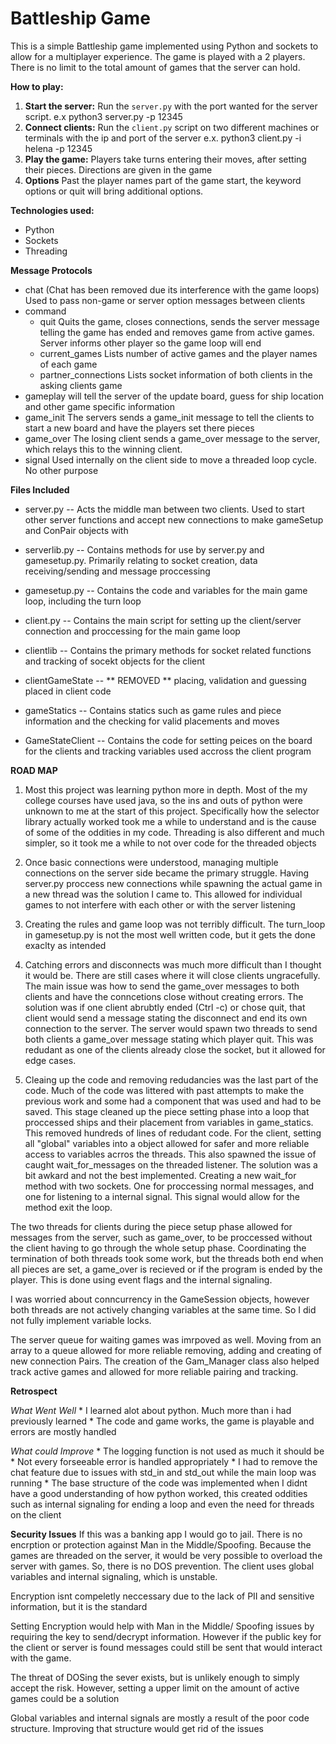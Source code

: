 # Battleship Game

This is a simple Battleship game implemented using Python and sockets to allow for a multiplayer experience. The game is played with a 2 players. There is no limit to the total amount of games that the server can hold.


**How to play:**
1. **Start the server:** Run the `server.py` with the port wanted for the server script. e.x python3 server.py -p 12345
2. **Connect clients:**  Run the `client.py` script on two different machines or terminals with the ip and port of the server e.x. python3 client.py -i helena -p 12345
3. **Play the game:** Players take turns entering their moves, after setting their pieces. Directions are given in the game
4. **Options** Past the player names part of the game start, the keyword options or quit will bring additional options.  

**Technologies used:**
* Python
* Sockets
* Threading

**Message Protocols**
* chat (Chat has been removed due its interference with the game loops)
  Used to pass non-game or server option messages between clients 
* command
  * quit
    Quits the game, closes connections, sends the server message telling the game has ended and removes game from active games. Server informs other player so the game loop will end
  * current_games 
    Lists number of active games and the player names of each game
  * partner_connections
    Lists socket information of both clients in the asking clients game
* gameplay
    will tell the server of the update board, guess for ship location and other game specific information
* game_init 
    The servers sends a game_init message to tell the clients to start a new board and have the players set there pieces  
* game_over
    The losing client sends a game_over message to the server, which relays this to the winning client.
* signal
    Used internally on the client side to move a threaded loop cycle. No other purpose

**Files Included**
* server.py       -- Acts the middle man between two clients. Used to start other server functions and accept new      connections to make gameSetup and ConPair objects with

* serverlib.py    -- Contains methods for use by server.py and gamesetup.py. Primarily relating to socket creation, data receiving/sending and message proccessing

* gamesetup.py    -- Contains the code and variables for the main game loop, including the turn loop

* client.py       -- Contains the main script for setting up the client/server connection and proccessing for the main game loop

* clientlib       -- Contains the primary methods for socket related functions and tracking of socekt objects for the client

* clientGameState -- ** REMOVED ** placing, validation and guessing placed in client code


* gameStatics     -- Contains statics such as game rules and piece information and the checking for valid placements and moves

* GameStateClient -- Contains the code for setting peices on the board for the clients and tracking variables used accross the client program


**ROAD MAP**
1. Most this project was learning python more in depth. Most of the my college courses have used java, so the ins and outs of python were unknown to me at the start of this project. Specifically how the selector library actually worked took me a while to understand and is the cause of some of the oddities in my code. Threading is also different and much simpler, so it took me a while to not over code for the threaded objects

2. Once basic connections were understood, managing multiple connections on the server side became the primary struggle. Having server.py proccess new connections while spawning the actual game in a new thread was the solution I came to. This allowed for individual games to not interfere with each other or with the server listening

3. Creating the rules and game loop was not terribly difficult. The turn_loop in gamesetup.py is not the most well written code, but it gets the done exaclty as intended

4. Catching errors and disconnects was much more difficult than I thought it would be. There are still cases where it will close clients ungracefully. The main issue was how to send the game_over messages to both clients and have the conncetions close without creating errors. The solution was if one client abrubtly ended (Ctrl -c) or chose quit, that client would send a message stating the disconnect and end its own connection to the server. The server would spawn two threads to send both clients a game_over message stating which player quit. This was redudant as one of the clients already close the socket, but it allowed for edge cases. 

5. Cleaing up the code and removing redudancies was the last part of the code. Much of the code was littered with past attempts to make the previous work and some had a component that was used and had to be saved. This stage cleaned up the piece setting phase into a loop that proccessed ships and their placement from variables in game_statics. This removed hundreds of lines of redudant code. For the client, setting all "global" variables into a object allowed for safer and more reliable access to variables  acrros the threads. This also spawned the issue of caught wait_for_messages on the threaded listener. The solution was a bit awkard and not the best implemented. Creating a new wait_for method with two sockets. One for proccessing normal messages, and one for listening to a internal signal. This signal would allow for the method exit the loop. 

The two threads for clients during the piece setup phase allowed for messages from the server, such as game_over, to be proccessed without the client having to go through the whole setup phase. Coordinating the termination of both threads took some work, but the threads both end when all pieces are set, a game_over is recieved or if the program is ended by the player. This is done using event flags and the internal signaling. 

I was worried about conncurrency in the GameSession objects, however both threads are not actively changing variables at the same time. So I did not fully implement variable locks. 

The server queue for waiting games was imrpoved as well. Moving from an array to a queue allowed for more reliable removing, adding and creating of new connection Pairs. The creation of the Gam_Manager class also helped track active games and allowed for more reliable pairing and tracking.


**Retrospect**

  *What Went Well*
    * I learned alot about python. Much more than i had previously learned
    * The code and game works, the game is playable and errors are mostly handled
  
  *What could Improve*
    * The logging function is not used as much it should be
    * Not every forseeable error is handled appropriately
    * I had to remove the chat feature due to issues with std_in and std_out while the main loop was running
    * The base structure of the code was implemented when I didnt have a good understanding of how python worked, this created oddities such as internal signaling for ending a loop and even the need for threads on the client


**Security Issues**
  If this was a banking app I would go to jail. There is no encrption or protection against Man in the Middle/Spoofing. Because the games are threaded on the server, it would be very possible to overload the server with games. So, there is no DOS prevention. The client uses global variables and internal signaling, which is unstable. 

  Encryption isnt compeletly neccessary due to the lack of PII and sensitive information, but it is the standard

  Setting Encryption would help with Man in the Middle/ Spoofing issues by requiring the key to send/decrypt information. However if the public key for the client or server is found messages could still be sent that would interact with the game. 

  The threat of DOSing the sever exists, but is unlikely enough to simply accept the risk. However, setting a upper limit on the amount of active games could be a solution

  Global variables and internal signals are mostly a result of the poor code structure. Improving that structure would get rid of the issues

